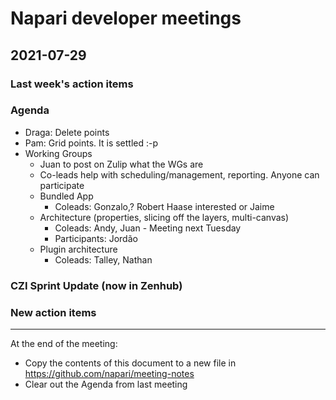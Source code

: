 # Napari developer meetings

## 2021-07-29

### Last week's action items


### Agenda

* Draga: Delete points
* Pam: Grid points. It is settled :-p 
* Working Groups
    * Juan to post on Zulip what the WGs are
    * Co-leads help with scheduling/management, reporting. Anyone can participate
    * Bundled App 
        * Coleads: Gonzalo,? Robert Haase interested or Jaime
    * Architecture (properties, slicing off the layers, multi-canvas)
        * Coleads: Andy, Juan - Meeting next Tuesday
        * Participants: Jordão
    * Plugin architecture
        * Coleads: Talley, Nathan

### CZI Sprint Update (now in Zenhub)


### New action items


------

At the end of the meeting:
- Copy the contents of this document to a new file in https://github.com/napari/meeting-notes
- Clear out the Agenda from last meeting
